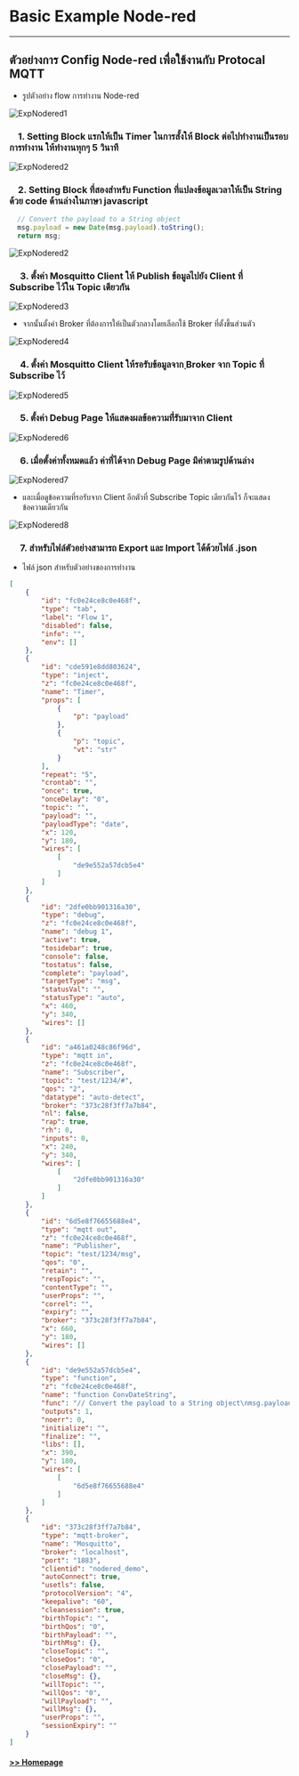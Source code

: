 # Basic Example Node-red
------------------------------------------------


## ตัวอย่างการ Config Node-red เพื่อใช้งานกับ Protocal MQTT
- รูปตัวอย่าง flow การทำงาน Node-red


<img src="/Blog/picture/basic_node-red/305754181_1167008047558232_5808860046977088597_n.png" alt="ExpNodered1"/>


### &nbsp;&nbsp;&nbsp;&nbsp;1. Setting Block แรกให้เป็น Timer ในการสั้งให้ Block ต่อไปทำงานเป็นรอบการทำงาน ให้ทำงานทุกๆ 5 วินาที


<img src="/Blog/picture/basic_node-red/Screenshot 2022-10-19 214721.png" alt="ExpNodered2"/>


### &nbsp;&nbsp;&nbsp;&nbsp;2. Setting Block ที่สองสำหรับ Function ที่แปลงข้อมูลเวลาให้เป็น String ด้วย code ด้านล่างในภาษา javascript

```javascript
  // Convert the payload to a String object
  msg.payload = new Date(msg.payload).toString();
  return msg;
```

<img src="/Blog/picture/basic_node-red/Screenshot 2022-10-19 214804.png" alt="ExpNodered2"/>


### &nbsp;&nbsp;&nbsp;&nbsp; 3. ตั้งค่า Mosquitto Client ให้ Publish ข้อมูลไปยัง Client ที่ Subscribe ไว้ใน Topic เดียวกัน


<img src="/Blog/picture/basic_node-red/Screenshot 2022-10-19 215033.png" alt="ExpNodered3"/>


- จากนั้นตั้งค่า Broker ที่ต้องการให้เป็นตัวกลางโดยเลือกใช้ Broker ที่ตั้งขึ้นส่วนตัว


<img src="/Blog/picture/basic_node-red/Screenshot 2022-10-19 215102.png" alt="ExpNodered4"/>


### &nbsp;&nbsp;&nbsp;&nbsp; 4. ตั้งค่า Mosquitto Client ให้รอรับข้อมูลจาก ฺBroker จาก Topic ที่ Subscribe ไว้


<img src="/Blog/picture/basic_node-red/Screenshot 2022-10-19 215149.png" alt="ExpNodered5"/>


### &nbsp;&nbsp;&nbsp;&nbsp; 5. ตั้งค่า Debug Page ให้แสดงผลข้อความที่่รับมาจาก Client


<img src="/Blog/picture/basic_node-red/Screenshot 2022-10-19 215207.png" alt="ExpNodered6"/>


### &nbsp;&nbsp;&nbsp;&nbsp; 6. เมื่อตั้งค่าทั้งหมดแล้ว ค่าที่ได้จาก Debug Page มีค่าตามรูปด้านล่าง 


<img src="/Blog/picture/basic_node-red/Screenshot 2022-10-19 215312.png" alt="ExpNodered7"/>


- และเมื่อดูข้อความที่รอรับจาก Client อีกตัวที่ Subscribe Topic เดียวกันไว้ ก็จะแสดงข้อความเดียวกัน


<img src="/Blog/picture/basic_node-red/Screenshot 2022-10-19 215341.png" alt="ExpNodered8"/>





### &nbsp;&nbsp;&nbsp;&nbsp; 7. สำหรับไฟล์ตัวอย่างสามารถ Export และ Import ได้ด้วยไฟล์ .json 

- ไฟล์ json สำหรับตัวอย่างของการทำงาน
```json
[
    {
        "id": "fc0e24ce8c0e468f",
        "type": "tab",
        "label": "Flow 1",
        "disabled": false,
        "info": "",
        "env": []
    },
    {
        "id": "cde591e8dd803624",
        "type": "inject",
        "z": "fc0e24ce8c0e468f",
        "name": "Timer",
        "props": [
            {
                "p": "payload"
            },
            {
                "p": "topic",
                "vt": "str"
            }
        ],
        "repeat": "5",
        "crontab": "",
        "once": true,
        "onceDelay": "0",
        "topic": "",
        "payload": "",
        "payloadType": "date",
        "x": 120,
        "y": 180,
        "wires": [
            [
                "de9e552a57dcb5e4"
            ]
        ]
    },
    {
        "id": "2dfe0bb901316a30",
        "type": "debug",
        "z": "fc0e24ce8c0e468f",
        "name": "debug 1",
        "active": true,
        "tosidebar": true,
        "console": false,
        "tostatus": false,
        "complete": "payload",
        "targetType": "msg",
        "statusVal": "",
        "statusType": "auto",
        "x": 460,
        "y": 340,
        "wires": []
    },
    {
        "id": "a461a0248c86f96d",
        "type": "mqtt in",
        "z": "fc0e24ce8c0e468f",
        "name": "Subscriber",
        "topic": "test/1234/#",
        "qos": "2",
        "datatype": "auto-detect",
        "broker": "373c28f3ff7a7b84",
        "nl": false,
        "rap": true,
        "rh": 0,
        "inputs": 0,
        "x": 240,
        "y": 340,
        "wires": [
            [
                "2dfe0bb901316a30"
            ]
        ]
    },
    {
        "id": "6d5e8f76655688e4",
        "type": "mqtt out",
        "z": "fc0e24ce8c0e468f",
        "name": "Publisher",
        "topic": "test/1234/msg",
        "qos": "0",
        "retain": "",
        "respTopic": "",
        "contentType": "",
        "userProps": "",
        "correl": "",
        "expiry": "",
        "broker": "373c28f3ff7a7b84",
        "x": 660,
        "y": 180,
        "wires": []
    },
    {
        "id": "de9e552a57dcb5e4",
        "type": "function",
        "z": "fc0e24ce8c0e468f",
        "name": "function ConvDateString",
        "func": "// Convert the payload to a String object\nmsg.payload = new Date(msg.payload).toString();\nreturn msg;",
        "outputs": 1,
        "noerr": 0,
        "initialize": "",
        "finalize": "",
        "libs": [],
        "x": 390,
        "y": 180,
        "wires": [
            [
                "6d5e8f76655688e4"
            ]
        ]
    },
    {
        "id": "373c28f3ff7a7b84",
        "type": "mqtt-broker",
        "name": "Mosquitto",
        "broker": "localhost",
        "port": "1883",
        "clientid": "nodered_demo",
        "autoConnect": true,
        "usetls": false,
        "protocolVersion": "4",
        "keepalive": "60",
        "cleansession": true,
        "birthTopic": "",
        "birthQos": "0",
        "birthPayload": "",
        "birthMsg": {},
        "closeTopic": "",
        "closeQos": "0",
        "closePayload": "",
        "closeMsg": {},
        "willTopic": "",
        "willQos": "0",
        "willPayload": "",
        "willMsg": {},
        "userProps": "",
        "sessionExpiry": ""
    }
]
```


#### [>> Homepage](https://pkrittapon.github.io)

